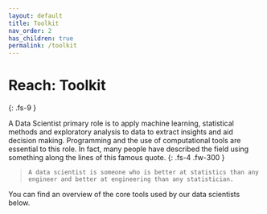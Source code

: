 ```yaml
---
layout: default
title: Toolkit
nav_order: 2
has_children: true
permalink: /toolkit
---
```


# Reach: Toolkit
{: .fs-9 }

A Data Scientist primary role is to apply machine learning, statistical methods and exploratory analysis to data to extract insights and aid decision making. Programming and the use of computational tools are essential to this role. In fact, many people have described the field using something along the lines of this famous quote.
{: .fs-4 .fw-300 }

> `A data scientist is someone who is better at statistics than any engineer and better at engineering than any statistician.`

You can find an overview of the core tools used by our data scientists below.